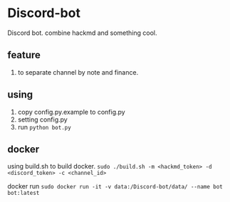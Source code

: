 # Discord-bot

Discord bot. combine hackmd and something cool.

## feature

1. to separate channel by note and finance.

## using

1. copy config.py.example to config.py
2. setting config.py
3. run `python bot.py`

## docker

using build.sh to build docker.
`sudo ./build.sh -m <hackmd_token> -d <discord_token> -c <channel_id>`

docker run
`sudo docker run -it -v data:/Discord-bot/data/ --name bot bot:latest`
